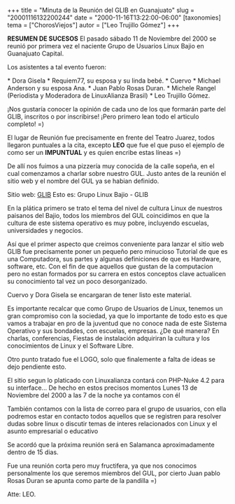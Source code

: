 +++
title = "Minuta de la Reunión del GLIB en Guanajuato"
slug = "20001116132200244"
date = "2000-11-16T13:22:00-06:00"
[taxonomies]
tema = ["ChorosViejos"]
autor = ["Leo Trujillo Gómez"]
+++

**RESUMEN DE SUCESOS** El pasado sábado 11 de Noviembre del 2000 se
reunió por primera vez el naciente Grupo de Usuarios Linux Bajio en
Guanajuato Capital.

Los asistentes a tal evento fueron:

\* Dora Gisela
\* Requiem77, su esposa y su linda bebé.
\* Cuervo
\* Michael Anderson y su esposa Ana.
\* Juan Pablo Rosas Duran.
\* Michele Rangel (Periodista y Moderadora de LinuxAlianza Brasil)
\* Leo Trujillo Gómez.

¡Nos gustaría conocer la opinión de cada uno de los que formarán parte
del GLIB, inscritos o por inscribirse! ¡Pero primero lean todo el
articulo completo! =)

<!-- more -->
El lugar de Reunión fue precisamente en frente del Teatro Juarez, todos
llegaron puntuales a la cita, excepto **LEO** que fue el que puso el
ejemplo de como ser un **IMPUNTUAL** y es quien encribe estas líneas =)

De allí nos fuimos a una pizzería muy conocida de la calle sopeña, en el
cual comenzamos a charlar sobre nuestro GUL. Justo antes de la reunión
el sitio web y el nombre del GUL ya se habian definido.

Sitio web: [GLIB](http://glib.linuxmexico.org) Esto es: Grupo Linux
Bajio - GLIB

En la plática primero se trato el tema del nivel de cultura Linux de
nuestros paisanos del Bajio, todos los miembros del GUL coincidimos en
que la cultura de este sistema operativo es muy pobre, incluyendo
escuelas, universidades y negocios.

Así que el primer aspecto que creimos conveniente para lanzar el sitio
web GLIB fue precisamente poner un pequeño pero minucioso Tutorial de
que es una Computadora, sus partes y algunas definiciones de que es
Hardware, software, etc. Con el fin de que aquellos que gustan de la
computacion pero no estan formados por su carrera en estos conceptos
clave actualicen su conocimiento tal vez un poco desorganizado.

Cuervo y Dora Gisela se encargaran de tener listo este material.

Es importante recalcar que como Grupo de Usuarios de Linux, tenemos un
gran compromiso con la sociedad, ya que lo importante de todo esto es
que vamos a trabajar en pro de la juventud que no conoce nada de este
Sistema Operativo y sus bondades, con escuelas, empresas. ¿De qué
manera? En charlas, conferencias, Fiestas de instalación adquiriran la
cultura y los conocimientos de Linux y el Software Libre.

Otro punto tratado fue el LOGO, solo que finalemente a falta de ideas se
dejo pendiente esto.

El sitio segun lo platicado con Linuxalianza contará con PHP-Nuke 4.2
para su interface... De hecho en estos precisos momentos Lunes 13 de
Noviembre del 2000 a las 7 de la noche ya contamos con él

También contamos con la lista de correo para el grupo de usuarios, con
ella podremos estar en contacto todos aquellos que se registren para
resolver dudas sobre linux o discutir temas de interes relacionados con
Linux y el asunto empresarial o educativo

Se acordó que la próxima reunión será en Salamanca aproximadamente
dentro de 15 dias.

Fue una reunión corta pero muy fructifera, ya que nos conocimos
personalmente los que seremos miembros del GUL, por cierto Juan pablo
Rosas Duran se apunta como parte de la pandilla =)

Atte: LEO.

